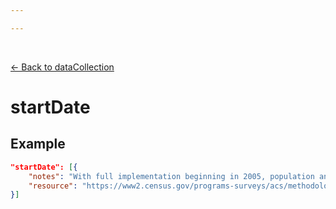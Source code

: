 ```yaml
---

---
```


<br>

[← Back to dataCollection](./dataCollection)

# startDate

<template>
   <table v-if="this.dataBiography.dataCollection" id ="property-table">
     <p class="larger-text">{{this.dataBiography.dataCollection.properties.startDate.description}}</p>
  <tr>
    <th>Property</th>
    <th>Expected Type</th>
    <th>Required</th>
    <th>Description</th>
  </tr>
  <tr v-for="item, index in this.dataBiography.dataCollection.properties.startDate.items[0].properties" :key="index">
    <td><a :href="index + '.html'" >{{index}}</a></td>
    <td>{{item.type}}</td>
    <td></td>
    <td>{{item.description}}</td>
  </tr>
</table> 
</template>

<script>
import axios from 'axios'


export default {

    data() {
        return {
          schema: [],
          coreCitation: [],
          dataEndpoints: [],
          subjectTagging: [],
          dataBiography: [],
          resourceConstellation: [],
          dataLifecycle: []
        }
    },
    methods: {
        whatsUp(){
          console.log(this.subjectTagging)
        }
    },
    computed: {
        data() {
            return this.$page.frontmatter
        }
    },
    created() {
        //returns a promise
        axios.get("https://raw.githubusercontent.com/nblmc/Data-Context/master/schema.json")
            .then(response => {
                this.schema = response.data.properties
                this.coreCitation = response.data.properties.coreCitation.properties
                this.dataEndpoints = response.data.properties.dataEndpoints
                this.subjectTagging = response.data.properties.subjectTagging.properties
                this.dataBiography = response.data.properties.dataBiography.properties
                this.resourceConstellation = response.data.properties.resourceConstellation.properties
                this.dataLifecycle = response.data.properties.dataLifecycle.properties
            }).catch(err => {
                console.log(err)
            })
    }
}
</script>

<style lang="stylus">

table#property-table
  width:100%

p.larger-text
  font-size 120%

</style>

## Example

``` json
"startDate": [{
	"notes": "With full implementation beginning in 2005, population and housing profiles for 2005 first became available in the summer of 2006 and have been available every year thereafter for specific geographic areas with populations of 65,000 or more. Three-year period estimates, reflecting combined data from the 2005−2007 ACS, were available for the first time late in 2008 for specific areas with populations of 20,000 or more, and 5-year period estimates, reflecting combined data from the 2005−2009 ACS, became available late in 2010 for areas down to the smallest block groups, census tracts, and small local governments. Beginning in 2010, the nation had a 5-year period estimate, available as an alternative to the decennial census long-form sample, for nearly all geographic areas recognized by the Census Bureau, including census tracts and block groups.",
	"resource": "https://www2.census.gov/programs-surveys/acs/methodology/design_and_methodology/acs_design_methodology_ch02_2014.pdf"
}]
```